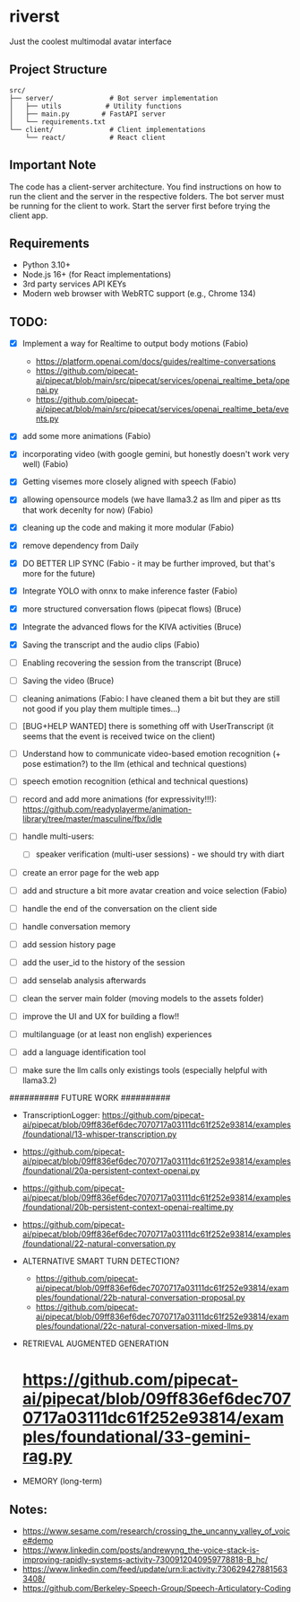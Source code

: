 # riverst
Just the coolest multimodal avatar interface 

## Project Structure

```
src/
├── server/              # Bot server implementation
│   ├── utils           # Utility functions
│   ├── main.py        # FastAPI server
│   └── requirements.txt
└── client/              # Client implementations
    └── react/           # React client
```

## Important Note

The code has a client-server architecture. You find instructions on how to run the client and the server in the respective folders. The bot server must be running for the client to work. Start the server first before trying the client app.

## Requirements

- Python 3.10+
- Node.js 16+ (for React implementations)
- 3rd party services API KEYs
- Modern web browser with WebRTC support (e.g., Chrome 134)


## TODO:
- [x] Implement a way for Realtime to output body motions (Fabio)
    - https://platform.openai.com/docs/guides/realtime-conversations
    - https://github.com/pipecat-ai/pipecat/blob/main/src/pipecat/services/openai_realtime_beta/openai.py
    - https://github.com/pipecat-ai/pipecat/blob/main/src/pipecat/services/openai_realtime_beta/events.py
- [x] add some more animations (Fabio)
- [x] incorporating video (with google gemini, but honestly doesn't work very well) (Fabio)
- [x] Getting visemes more closely aligned with speech (Fabio)
- [x] allowing opensource models (we have llama3.2 as llm and piper as tts that work decenlty for now) (Fabio)
- [x] cleaning up the code and making it more modular (Fabio)
- [x] remove dependency from Daily
- [x] DO BETTER LIP SYNC (Fabio - it may be further improved, but that's more for the future)
- [x] Integrate YOLO with onnx to make inference faster (Fabio)
- [x] more structured conversation flows (pipecat flows) (Bruce)
- [x] Integrate the advanced flows for the KIVA activities (Bruce)
- [x] Saving the transcript and the audio clips (Fabio)
- [ ] Enabling recovering the session from the transcript (Bruce)
- [ ] Saving the video (Bruce)
- [ ] cleaning animations (Fabio: I have cleaned them a bit but they are still not good if you play them multiple times...)
- [ ] [BUG+HELP WANTED] there is something off with UserTranscript (it seems that the event is received twice on the client)
- [ ] Understand how to communicate video-based emotion recognition (+ pose estimation?) to the llm (ethical and technical questions)
- [ ] speech emotion recognition (ethical and technical questions)
- [ ] record and add more animations (for expressivity!!!): https://github.com/readyplayerme/animation-library/tree/master/masculine/fbx/idle
- [ ] handle multi-users:
    - [ ] speaker verification (multi-user sessions) - we should try with diart
- [ ] create an error page for the web app
- [ ] add and structure a bit more avatar creation and voice selection (Fabio)
- [ ] handle the end of the conversation on the client side
- [ ] handle conversation memory
- [ ] add session history page
- [ ] add the user_id to the history of the session
- [ ] add senselab analysis afterwards
- [ ] clean the server main folder (moving models to the assets folder)
- [ ] improve the UI and UX for building a flow!!
- [ ] multilanguage (or at least non english) experiences
- [ ] add a language identification tool
- [ ] make sure the llm calls only existings tools (especially helpful with llama3.2)
        

########## FUTURE WORK ##########
- TranscriptionLogger: https://github.com/pipecat-ai/pipecat/blob/09ff836ef6dec7070717a03111dc61f252e93814/examples/foundational/13-whisper-transcription.py
 - https://github.com/pipecat-ai/pipecat/blob/09ff836ef6dec7070717a03111dc61f252e93814/examples/foundational/20a-persistent-context-openai.py
 - https://github.com/pipecat-ai/pipecat/blob/09ff836ef6dec7070717a03111dc61f252e93814/examples/foundational/20b-persistent-context-openai-realtime.py
 - https://github.com/pipecat-ai/pipecat/blob/09ff836ef6dec7070717a03111dc61f252e93814/examples/foundational/22-natural-conversation.py

- ALTERNATIVE SMART TURN DETECTION? 
    - https://github.com/pipecat-ai/pipecat/blob/09ff836ef6dec7070717a03111dc61f252e93814/examples/foundational/22b-natural-conversation-proposal.py
    - https://github.com/pipecat-ai/pipecat/blob/09ff836ef6dec7070717a03111dc61f252e93814/examples/foundational/22c-natural-conversation-mixed-llms.py
- RETRIEVAL AUGMENTED GENERATION
    # https://github.com/pipecat-ai/pipecat/blob/09ff836ef6dec7070717a03111dc61f252e93814/examples/foundational/33-gemini-rag.py
- MEMORY (long-term)

## Notes:
- https://www.sesame.com/research/crossing_the_uncanny_valley_of_voice#demo
- https://www.linkedin.com/posts/andrewyng_the-voice-stack-is-improving-rapidly-systems-activity-7300912040959778818-B_hc/
- https://www.linkedin.com/feed/update/urn:li:activity:7306294278815633408/
- https://github.com/Berkeley-Speech-Group/Speech-Articulatory-Coding
